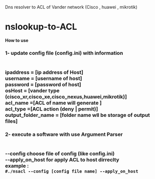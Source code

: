 Dns resolver to ACL of Vander network (Cisco , huawei , mikrotik)
# nslookup-to-ACL
<B>How to use</B>

<h3>1- update config file (config.ini) with information <h3>
<br>
ipaddress = [ip address of Host]
<br>
username = [username of host]
<br>
password = [password of host]
<br>
osHost  = [vander type (cisco_xr,cisco_xe,cisco_nexus,huawei,mikrotik)]
<br>
acl_name =[ACL of name will generate ]
<br>
acl_type =[ACL action (deny | permit)]
<br>
output_folder_name = [folder name wll be storage of output files]
<br>

<h3>2- execute a software with use Argument Parser <h3>
<Br>
<b>--config<B> choose file of config (like config.ini)
<br>
<b>--apply_on_host<B> for apply ACL to host dirreclty 
<Br>
example : 
<Br>
 <code>#./nsacl --config [config file name] --apply_on_host<code>
